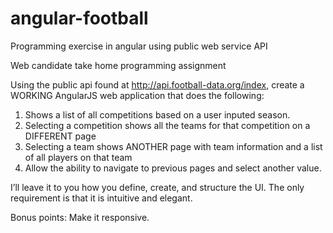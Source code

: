 # angular-football
Programming exercise in angular using public web service API

Web candidate take home programming assignment

Using the public api found at http://api.football-data.org/index, create a WORKING AngularJS web application that does the following:

1. Shows a list of all competitions based on a user inputed season.
2. Selecting a competition shows all the teams for that competition on a DIFFERENT page
3. Selecting a team shows ANOTHER page with team information and a list of all players on that team
4. Allow the ability to navigate to previous pages and select another value.

I’ll leave it to you how you define, create, and structure the UI.  The only requirement is that it is intuitive and elegant.

Bonus points: Make it responsive.